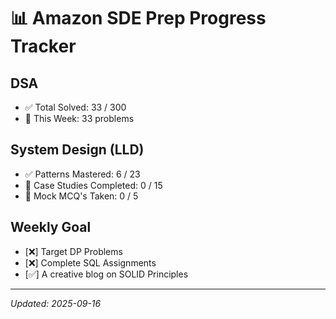 #  📊  Amazon SDE Prep Progress Tracker

## DSA
- ✅ Total Solved: 33 / 300
- 🔄 This Week: 33 problems

## System Design (LLD)
- ✅ Patterns Mastered: 6 / 23
- 🔄 Case Studies Completed: 0 / 15
- 🏹 Mock MCQ's Taken: 0 / 5

## Weekly Goal
- [❌] Target DP Problems 
- [❌] Complete SQL Assignments
- [✅] A creative blog on SOLID Principles

---
_Updated: 2025-09-16_
